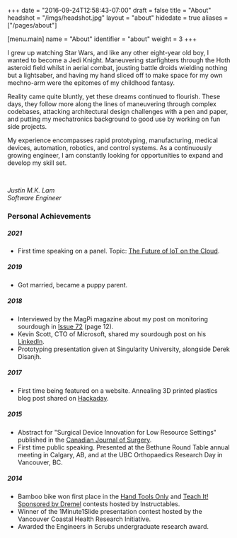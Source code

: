 +++
date = "2016-09-24T12:58:43-07:00"
draft = false
title = "About"
headshot = "/imgs/headshot.jpg"
layout = "about"
hidedate = true
aliases = ["/pages/about"]

[menu.main]
    name = "About"
    identifier = "about"
	weight = 3
+++

I grew up watching Star Wars, and like any other eight-year old boy, I wanted to become a Jedi Knight. Maneuvering starfighters through the Hoth asteroid field whilst in aerial combat, jousting battle droids wielding nothing but a lightsaber, and having my hand sliced off to make space for my own mechno-arm were the epitomes of my childhood fantasy.

Reality came quite bluntly, yet these dreams continued to flourish. These days, they follow more along the lines of maneuvering through complex codebases, attacking architectural design challenges with a pen and paper, and putting my mechatronics background to good use by working on fun side projects.

My experience encompasses rapid prototyping, manufacturing, medical devices, automation, robotics, and control systems. As a continuously growing engineer, I am constantly looking for opportunities to expand and develop my skill set.

<br>
<p class="text-right">	<i>
Justin M.K. Lam
<br>
Software Engineer
<br>
</i>
</p>

### Personal Achievements

##### 2021
+ First time speaking on a panel. Topic: [The Future of IoT on the Cloud](https://www.crowdcast.io/e/future-of-iot-on-the-cloud/register).

##### 2019
+ Got married, became a puppy parent.

##### 2018
+ Interviewed by the MagPi magazine about my post on monitoring sourdough in [Issue 72](https://www.raspberrypi.org/magpi-issues/MagPi72.pdf) (page 12).
+ Kevin Scott, CTO of Microsoft, shared my sourdough post on his [LinkedIn](https://www.linkedin.com/feed/update/urn:li:activity:6417114943220523008).
+ Prototyping presentation given at Singularity University, alongside Derek Disanjh.

##### 2017
+ First time being featured on a website. Annealing 3D printed plastics blog post shared on [Hackaday](https://hackaday.com/2017/06/17/annealing-plastic-for-stronger-prints/).

##### 2015
+ Abstract for "Surgical Device Innovation for Low Resource Settings" published in the [Canadian Journal of Surgery](http://canjsurg.ca/wp-content/uploads/2015/10/58-4-S157.pdf).
+ First time public speaking. Presented at the Bethune Round Table annual meeting in Calgary, AB, and at the UBC Orthopaedics Research Day in Vancouver, BC.

##### 2014
+ Bamboo bike won first place in the [Hand Tools Only](https://www.instructables.com/contest/handtoolsonly/) and [Teach It! Sponsored by Dremel](https://www.instructables.com/contest/teachit) contests hosted by Instructables.
+ Winner of the 1Minute1Slide presentation contest hosted by the Vancouver Coastal Health Research Initiative.
+ Awarded the Engineers in Scrubs undergraduate research award.
